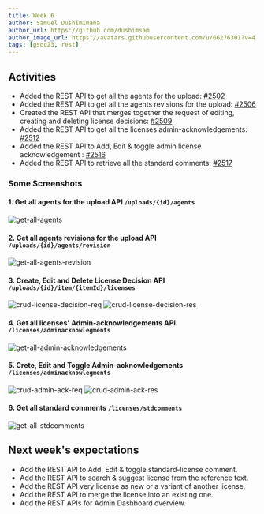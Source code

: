 ```yaml
---
title: Week 6
author: Samuel Dushimimana
author_url: https://github.com/dushimsam
author_image_url: https://avatars.githubusercontent.com/u/66276301?v=4
tags: [gsoc23, rest]
---
```


<!--
SPDX-License-Identifier: CC-BY-SA-4.0

SPDX-FileCopyrightText: 2023 Samuel Dushimimana <dushsam100@gmail.com>
-->

## Activities

* Added the REST API to get all the agents for the upload: [#2502](https://github.com/fossology/fossology/pull/2502)
* Added the REST API to get all the agents revisions for the upload: [#2506](https://github.com/fossology/fossology/pull/2506)
* Created the REST API that merges together the request of editing, creating and deleting license decisions: [#2509](https://github.com/fossology/fossology/pull/2509)
* Added the REST API to get all the licenses admin-acknowledgements: [#2512](https://github.com/fossology/fossology/pull/2512)
* Added the REST API to Add, Edit & toggle admin license acknowledgement : [#2516](https://github.com/fossology/fossology/pull/2516)
* Added the REST API to retrieve all the standard comments: [#2517](https://github.com/fossology/fossology/pull/2517)

### Some Screenshots

#### 1. Get all agents for the upload API `/uploads/{id}/agents`

![get-all-agents](/img/reactUI/api/License/get_all_agents.png)

#### 2. Get all agents revisions for the upload API `/uploads/{id}/agents/revision`

![get-all-agents-revision](/img/reactUI/api/License/get_all_agents_revision.png)

#### 3. Create, Edit and Delete License Decision API  `/uploads/{id}/item/{itemId}/licenses`

![crud-license-decision-req](/img/reactUI/api/License/crud_license_decision_req.png)
![crud-license-decision-res](/img/reactUI/api/License/crud_license_decision_res.png)

#### 4. Get all licenses' Admin-acknowledgements API `/licenses/adminacknowlegments`

![get-all-admin-acknowledgements](/img/reactUI/api/License/get_all_admin_acknowledgements.png)

#### 5. Crete, Edit and Toggle Admin-acknowledgements `/licenses/adminacknowlegments`

![crud-admin-ack-req](/img/reactUI/api/License/crud_adminack_req.png)
![crud-admin-ack-res](/img/reactUI/api/License/crud_adminack_res.png)

#### 6. Get all standard comments `/licenses/stdcomments`

![get-all-stdcomments](/img/reactUI/api/License/stdcomments.png)

## Next week's expectations

- Add the REST API to Add, Edit & toggle standard-license comment.
- Add the REST API to search & suggest license from the reference text.
- Add the REST API very license as new or a variant of another license.
- Add the REST API to merge the license into an existing one.
- Add the REST APIs for Admin Dashboard overview.
